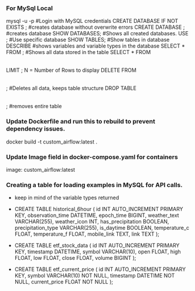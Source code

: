 ### For MySql Local
mysql -u <username> -p #Login with MySQL credentials
CREATE DATABASE IF NOT EXISTS <DATABASE>; #creates database without overwrite errors
CREATE DATABASE <DATABASE>; #creates database 
SHOW DATABASES; #Shows all created databases.
USE <DATABASE>; #Use specific database
SHOW TABLES; #Show tables in database
DESCRIBE <DATABASE> #shows variables and variable types in the database
SELECT * FROM <TABLE>; #Shows all data stored in the table
SELECT * FROM <TABLE> LIMIT <N>; N = Number of Rows to display
DELETE FROM <TABLE>; #Deletes all data, keeps table structure
DROP TABLE <TABLE>; #removes entire table

### Update Dockerfile and run this to rebuild to prevent dependency issues.
docker build -t custom_airflow:latest . 

### Update Image field in docker-compose.yaml for containers
image: custom_airflow:latest

### Creating a table for loading examples in MySQL for API calls. 
- keep in mind of the variable types returned
- CREATE TABLE historical_6hour (
    id INT AUTO_INCREMENT PRIMARY KEY,
    observation_time DATETIME,
    epoch_time BIGINT,
    weather_text VARCHAR(255),
    weather_icon INT,
    has_precipitation BOOLEAN,
    precipitation_type VARCHAR(255),
    is_daytime BOOLEAN,
    temperature_c FLOAT,
    temperature_f FLOAT,
    mobile_link TEXT,
    link TEXT
);

- CREATE TABLE etf_stock_data (
    id INT AUTO_INCREMENT PRIMARY KEY,
    timestamp DATETIME,
    symbol VARCHAR(10),
    open FLOAT,
    high FLOAT,
    low FLOAT,
    close FLOAT,
    volume BIGINT
);

- CREATE TABLE etf_current_price (
    id INT AUTO_INCREMENT PRIMARY KEY,
    symbol VARCHAR(10) NOT NULL,
    timestamp DATETIME NOT NULL,
    current_price FLOAT NOT NULL
);



